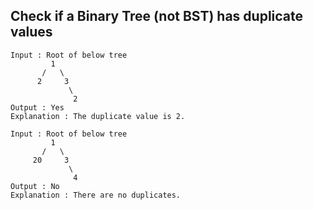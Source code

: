 ## Check if a Binary Tree (not BST) has duplicate values

```
Input : Root of below tree
         1
       /   \
      2     3
             \
              2
Output : Yes
Explanation : The duplicate value is 2.

Input : Root of below tree
         1
       /   \
     20     3
             \
              4
Output : No
Explanation : There are no duplicates.
```
